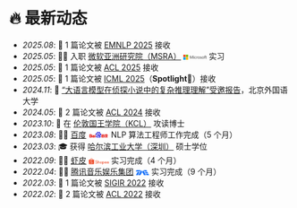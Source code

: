 # 🔥 最新动态

- *2025.08*: 🎉 1 篇论文被 [EMNLP 2025](https://2025.emnlp.org/) 接收  
- *2025.05*: 🧑‍💻 入职 [微软亚洲研究院（MSRA）](https://www.microsoft.com/en-us/research/lab/microsoft-research-asia/) <img src='/images/microsoft_logo.svg' style="width: 3em; vertical-align: middle;"> 实习  
- *2025.05*: 🎉 1 篇论文被 [ACL 2025](https://2025.aclweb.org/index.html) 接收  
- *2025.05*: 🎉 1 篇论文被 [ICML 2025](https://icml.cc/Conferences/2025)（**Spotlight**🌟）接收  
- *2024.11*: 💬 [“大语言模型在侦探小说中的复杂推理理解”受邀报告](https://sist.bfsu.edu.cn/info/1391/1591.htm)，北京外国语大学  
- *2024.05*: 🎉 2 篇论文被 [ACL 2024](https://2024.aclweb.org/index.html) 接收  
- *2023.10*: 🚀 在 [伦敦国王学院（KCL）](https://www.kcl.ac.uk/) 攻读博士  
- *2023.08*: 🧑‍💻 [百度](https://usa.baidu.com/) <img src='/images/baidu-ar21~bgwhite.svg' style="width: 2.6em; vertical-align: middle;"> NLP 算法工程师工作完成（5 个月）  
- *2023.03*: 🎓 获得 [哈尔滨工业大学（深圳）](https://global.hitsz.edu.cn/About_HITSZ.htm) 硕士学位  
- *2022.09*: 🧑‍💻 [虾皮](https://www.sea.com/products/shopee) <img src='/images/shopee.svg' style="width: 2.6em; vertical-align: middle;"> 实习完成（4 个月）  
- *2022.04*: 🧑‍💻 [腾讯音乐娱乐集团](https://www.tencentmusic.com/en-us/) <img src='/images/Tencent_Music.svg' style="width: 1.7em; vertical-align: middle;"> 实习完成（9 个月）  
- *2022.03*: 🎉 1 篇论文被 [SIGIR 2022](https://sigir.org/sigir2022/) 接收  
- *2022.02*: 🎉 2 篇论文被 [ACL 2022](https://2022.aclweb.org/index.html) 接收  



[//]: # ()
[//]: # (- *2023.04*: 🔥 We release [AudioGPT]&#40;https://github.com/AIGC-Audio/AudioGPT&#41; &#40;⭐️6k+&#41;)

[//]: # ()
[//]: # (- *2023.04*: 🎉 One paper &#40;[Make-an-Audio]&#40;https://text-to-audio.github.io/&#41;&#41; is accepted by ICML 2023)

[//]: # ()
[//]: # (- *2023.01*: DiffSinger was introduced in [a very popular video]&#40;https://www.bilibili.com/video/BV1uM411t7ZJ&#41; &#40;2000k+ views&#41; in Bilibili!)

[//]: # ()
[//]: # (- *2023.01*: Three papers are accepted by ICLR 2023!)

[//]: # ()
[//]: # (- *2023.01*: I join [Bytedance AI Lab, Speech & Audio Team]&#40;https://ailab.bytedance.com/&#41; <img src='./images/tiktok.png' style='width: 6em;'> as a research scientist in Singapore!)

[//]: # ()
[//]: # (- *2022.12*: 🎉 My [google scholar]&#40;https://scholar.google.com/citations?user=4FA6C0AAAAAJ&#41; citations have exceeded 2000!)

[//]: # ()
[//]: # (- *2022.02*: I release a modern and responsive academic personal [homepage template]&#40;https://github.com/RayeRen/acad-homepage.github.io&#41;. Welcome to STAR and FORK!)
